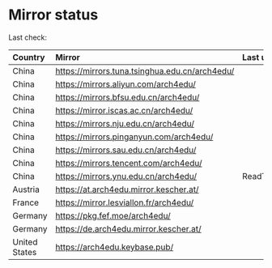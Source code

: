 <script src="./time.js"></script>
# Mirror status
Last check: <script type="text/javascript">localize(1667416778.5425515);</script>

|Country|Mirror|Last update|
|:------|:-----|:----------|
|China|https://mirrors.tuna.tsinghua.edu.cn/arch4edu/|<script type="text/javascript">localize(1667414712);</script>|
|China|https://mirrors.aliyun.com/arch4edu/|<script type="text/javascript">localize(1667285728);</script>|
|China|https://mirrors.bfsu.edu.cn/arch4edu/|<script type="text/javascript">localize(1667371788);</script>|
|China|https://mirror.iscas.ac.cn/arch4edu/|<script type="text/javascript">localize(1667371788);</script>|
|China|https://mirrors.nju.edu.cn/arch4edu/|<script type="text/javascript">localize(1667371788);</script>|
|China|https://mirrors.pinganyun.com/arch4edu/|<script type="text/javascript">localize(1667371788);</script>|
|China|https://mirrors.sau.edu.cn/arch4edu/|<script type="text/javascript">localize(1650446957);</script>|
|China|https://mirrors.tencent.com/arch4edu/|<script type="text/javascript">localize(1667371788);</script>|
|China|https://mirrors.ynu.edu.cn/arch4edu/|ReadTimeout|
|Austria|https://at.arch4edu.mirror.kescher.at/|<script type="text/javascript">localize(1667371788);</script>|
|France|https://mirror.lesviallon.fr/arch4edu/|<script type="text/javascript">localize(1667371788);</script>|
|Germany|https://pkg.fef.moe/arch4edu/|<script type="text/javascript">localize(1667371788);</script>|
|Germany|https://de.arch4edu.mirror.kescher.at/|<script type="text/javascript">localize(1667371788);</script>|
|United States|https://arch4edu.keybase.pub/|<script type="text/javascript">localize(1667371788);</script>|

<script src="./tablefilter/tablefilter.js"></script>
<script src="./table.js"></script>